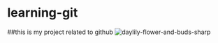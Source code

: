 # learning-git
##this is my project related to github
![daylily-flower-and-buds-sharp](https://user-images.githubusercontent.com/117039678/199273325-e967d8f1-a2d4-4428-b9b1-3f646ea38f41.jpg)

